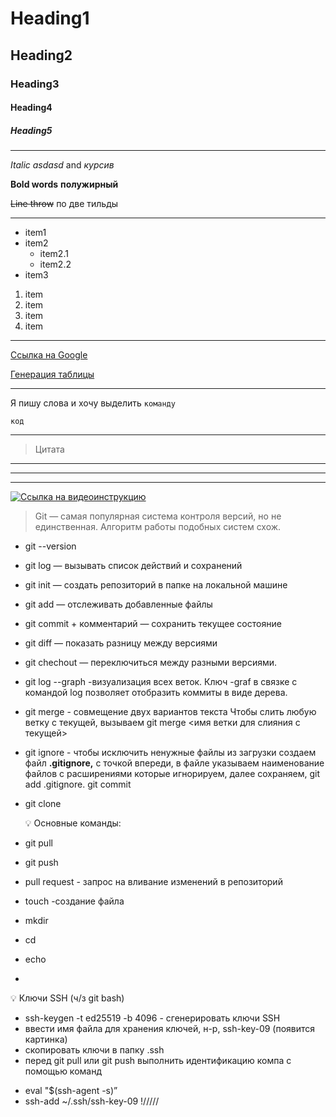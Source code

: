 # Heading1
## Heading2
### Heading3
#### Heading4
##### Heading5
_ _ _
<!-- Выделения --> 

_Italic asdasd_ and *курсив*

__Bold words__ **полужирный**

~~Line throw~~ по две тильды
_ _ _
<!-- Списки --> 
* item1
* item2
    * item2.1
    * item2.2
* item3

1. item
1. item
1. item
4. item
_ _ _
[Ссылка на Google](https://google.com)

[Генерация таблицы](https://www.tablesgenerator.com/markdown_tables)
_ _ _
Я пишу слова и хочу выделить `команду`

```
код

```
_ _ _
<!-- Цитата --> 

>Цитата
<!-- Горизонтальные разделители --> 

***
___
---
<!-- YouTube video --> 

[![Ссылка на видеоинструкцию](https://cdn.htmler.ru/2019/03/1200px-Markdown-mark.svg_.png)](https://www.youtube.com/watch?v=jPKi2Addbxw)

> Git — самая популярная система контроля версий, но не единственная. Алгоритм
работы подобных систем схож.
> 
- git --version
- git log — вызывать список действий и сохранений
- git init — создать репозиторий в папке на локальной машине
- git add — отслеживать добавленные файлы
- git commit + комментарий — сохранить текущее состояние
- git diff — показать разницу между версиями
- git chechout  — переключиться между разными версиями.
- git log --graph -визуализация всех веток. Ключ -graf в связке с командой log позволяет отобразить коммиты в виде дерева.
- git merge - совмещение двух вариантов текста  Чтобы слить любую ветку с текущей, вызываем git merge <имя ветки для слияния с текущей>
- git ignore - чтобы исключить ненужные файлы из загрузки создаем файл **.gitignore,** с точкой впереди, в файле указываем наименование файлов с расширениями которые игнорируем, далее сохраняем, git add .gitignore. git commit
- git clone
    
    <aside>
    💡 Основные команды:
    
    </aside>
    
- git pull
- git push
- pull request - запрос на вливание изменений в репозиторий
- touch -создание файла
- mkdir
- cd
- echo
- 

<aside>
💡 Ключи SSH (ч/з git bash)

</aside>

- ssh-keygen -t ed25519 -b 4096 - сгенерировать ключи SSH
- ввести имя файла для хранения ключей, н-р, ssh-key-09 (появится картинка)
- скопировать ключи в папку .ssh
- перед git pull или git push выполнить идентификацию компа с помощью команд
+ eval "$(ssh-agent -s)” 
+ ssh-add ~/.ssh/ssh-key-09
!/////